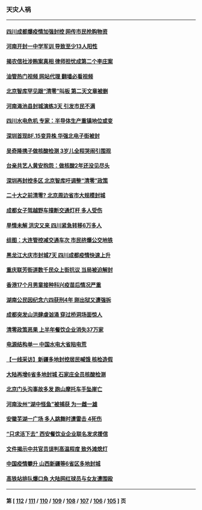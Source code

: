 ### 天灾人祸
---
#### [四川成都爆疫情加强封控 网传市民抢购物资](../../pages/ncid280/n13813588.md?08302045) 
#### [河南开封一中学军训 导致至少13人阳性](../../pages/ncid280/n13813702.md?08302045) 
#### [揭农信社涉贿案真相 律师担忧成第二个李庄案](../../pages/ncid280/n13812915.md?08302045) 
#### [油管热门视频 网站代理 翻墙必看视频](http://209.222.30.114:81/youtube.html?08302045)
#### [北京智库罕见跟“清零”叫板 第二天文章被删](../../pages/ncid280/n13813675.md?08302045) 
#### [河南渑池县封城演练3天 引发市民不满](../../pages/ncid280/n13813454.md?08302045) 
#### [四川水电危机 专家：半导体生产重镇地位或变](../../pages/ncid280/n13813508.md?08302045) 
#### [深圳首现BF.15变异株 华强北电子街被封](../../pages/ncid280/n13813444.md?08302045) 
#### [吴奇隆携子做核酸检测 3岁儿全程哭闹引围观](../../pages/ncid280/n13813361.md?08302045) 
#### [台亲共艺人黄安抱怨：做核酸2年还没见尽头](../../pages/ncid280/n13813307.md?08302045) 
#### [深圳再封控多区 北京智库吁调整“清零”政策](../../pages/ncid280/n13813188.md?08302045) 
#### [二十大之前清零? 北京周边省市大规模封城](../../pages/ncid280/n13813098.md?08302045) 
#### [成都女子驾越野车撞断交通灯杆 多人受伤](../../pages/ncid280/n13813035.md?08302045) 
#### [旱情未解 洪灾又来 四川紧急转移6万多人](../../pages/ncid280/n13812986.md?08302045) 
#### [组图：大连管控减交通车次 市民挤爆公交地铁](../../pages/ncid280/n13812801.md?08302045) 
#### [黑龙江大庆市封城7天 四川成都疫情快速上升](../../pages/ncid280/n13812688.md?08302045) 
#### [重庆联芳街道数千民众上街抗议 当局被迫解封](../../pages/ncid280/n13812220.md?08302045) 
#### [香港17个月男童接种科兴疫苗后情况严重](../../pages/ncid280/n13812285.md?08302045) 
#### [湖南公民因纪念六四获刑4年 刚出狱又遭强拆](../../pages/ncid280/n13812179.md?08302045) 
#### [成都突发山洪肆虐汹涌 穿过桥洞场面惊人](../../pages/ncid280/n13812144.md?08302045) 
#### [清零政策恶果 上半年餐饮企业消失37万家](../../pages/ncid280/n13811634.md?08302045) 
#### [电源结构单一 中国水电大省陷电荒](../../pages/ncid280/n13811628.md?08302045) 
#### [【一线采访】新疆多地封控居民喊饿 核检造假](../../pages/ncid280/n13811399.md?08302045) 
#### [大陆再增6省多地封城 石家庄全员核酸检测](../../pages/ncid280/n13811423.md?08302045) 
#### [北京门头沟事故多发 跑山摩托车手坠崖亡](../../pages/ncid280/n13811392.md?08302045) 
#### [河南汝州“湖中怪鱼”被捕获 为一雌一雄](../../pages/ncid280/n13811348.md?08302045) 
#### [安徽芜湖一广场 多人跳舞时遭雷击 4死伤](../../pages/ncid280/n13811261.md?08302045) 
#### [“只求活下去” 西安餐饮业企业联名发求援信](../../pages/ncid280/n13810984.md?08302045) 
#### [文件揭示中共官员误判高温程度 致外滩熄灯](../../pages/ncid280/n13810978.md?08302045) 
#### [中国疫情攀升 山西新疆等6省区多地封城](../../pages/ncid280/n13810674.md?08302045) 
#### [高铁站排队爆口角 大陆网红球员与女友遭围殴](../../pages/ncid280/n13810748.md?08302045) 

---
#### 第 [ [112](./112.md?08302045) / [111](./111.md?08302045) / [110](./110.md?08302045) / [109](./109.md?08302045) / [108](./108.md?08302045) / [107](./107.md?08302045) / [106](./106.md?08302045) / [105](./105.md?08302045) ] 页

